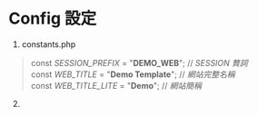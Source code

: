 # Config 設定

1. constants.php  
> const *SESSION_PREFIX* = "**DEMO_WEB**";  // *SESSION 贅詞*  
> const *WEB_TITLE* = "**Demo Template**";    // *網站完整名稱*  
> const *WEB_TITLE_LITE* = "**Demo**";           // *網站簡稱*  

2.
